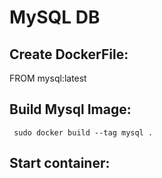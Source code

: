 # MySQL DB
## Create DockerFile:
FROM mysql:latest
## Build Mysql Image:
``` sudo docker build --tag mysql .```
## Start container:
``` sudo docker run -dit  -p 3306:3306 mysql
